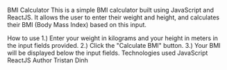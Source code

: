 BMI Calculator
This is a simple BMI calculator built using JavaScript and ReactJS. It allows the user to enter their weight and height, and calculates their BMI (Body Mass Index) based on this input.

How to use
1.) Enter your weight in kilograms and your height in meters in the input fields provided.
2.) Click the "Calculate BMI" button.
3.) Your BMI will be displayed below the input fields.
Technologies used
JavaScript
ReactJS
Author
Tristan Dinh
